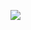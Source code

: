 
<p>
  <img align="left" src="https://github-profile-trophy.vercel.app/?username=vip-weizhen&theme=onedark&column=-1&margin-w=15" />    
</p>
